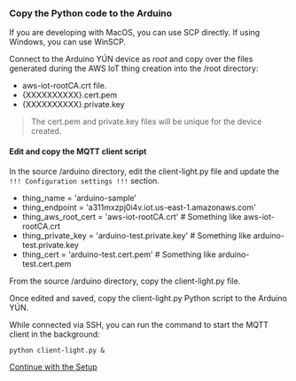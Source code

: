 ### Copy the Python code to the Arduino

If you are developing with MacOS, you can use SCP directly. If using Windows, you can use WinSCP.

Connect to the Arduino YÚN device as _root_ and copy over the files generated during the AWS IoT thing creation into the /root directory:

- aws-iot-rootCA.crt file.
- {XXXXXXXXXX}.cert.pem
- {XXXXXXXXXX}.private.key

> The cert.pem and private.key files will be unique for the device created.

#### Edit and copy the MQTT client script

In the source /arduino directory, edit the client-light.py file and update the ```!!! Configuration settings !!!``` section. 

- thing_name = 'arduino-sample'
- thing_endpoint = 'a311mxzpj0i4v.iot.us-east-1.amazonaws.com'
- thing_aws_root_cert = 'aws-iot-rootCA.crt'  # Something like aws-iot-rootCA.crt
- thing_private_key = 'arduino-test.private.key'  # Something like arduino-test.private.key
- thing_cert = 'arduino-test.cert.pem'  # Something like arduino-test.cert.pem


From the source /arduino directory, copy the client-light.py file.


Once edited and saved, copy the client-light.py Python script to the Arduino YÚN.


While connected via SSH, you can run the command to start the MQTT client in the background:

```
python client-light.py &
```


[Continue with the Setup](setup.md)